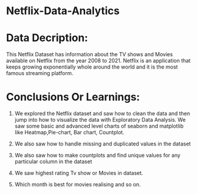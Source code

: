 # Netflix-Data-Analytics

# Data Decription:
This Netflix Dataset has information about the TV shows and Movies available on Netflix from the year 2008 to 2021. Netflix is an application that keeps growing exponentially whole around the world and it is the most famous streaming platform. 

# Conclusions Or Learnings:

1. We explored the Netflix dataset and saw how to clean the data and then jump into how to visualize the data with Exploratory Data Analysis. We saw some basic and advanced level charts of seaborn and matplotlib like Heatmap,Pie-chart, Bar chart, Countplot.

2. We also saw how to handle missing and duplicated values in the dataset

3. We also saw how to make countplots and find unique values for any particular column in the dataset

4. We saw highest rating Tv show or Movies in dataset.

5. Which month is best for movies realising and so on.
